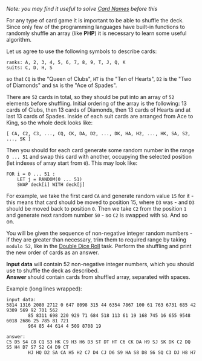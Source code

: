 <!-- #Cards Shuffling -->

*Note: you may find it useful to solve [Card Names](./card-names) before this*

For any type of card game it is important to be able to shuffle the deck. Since only few of the programming languages
have built-in functions to randomly shuffle an array (like **PHP**) it is necessary to learn some useful algorithm.

Let us agree to use the following symbols to describe cards:

    ranks: A, 2, 3, 4, 5, 6, 7, 8, 9, T, J, Q, K
	suits: C, D, H, S

so that `CQ` is the "Queen of Clubs", `HT` is the "Ten of Hearts", `D2` is the "Two of Diamonds" and `SA`
is the "Ace of Spades".

There are `52` cards in total, so they should be put into an array of `52` elements before shuffling. Initial ordering
of the array is the following: 13 cards of Clubs, then 13 cards of Diamonds, then 13 cards of Hearts and at last 13
cards of Spades. Inside of each suit cards are arranged from Ace to King, so the whole deck looks like:

    [ CA, C2, C3, ..., CQ, CK, DA, D2, ..., DK, HA, H2, ..., HK, SA, S2, ..., SK ]

Then you should for each card generate some random number in the range `0 ... 51` and swap this card with another,
occupying the selected position (let indexes of array start from `0`). This may look like:

    FOR i = 0 ... 51 :
	    LET j = RANDOM(0 ... 51)
		SWAP deck[i] WITH deck[j]

For example, we take the first card `CA` and generate random value `15` for it - this means that card should be moved
to position 15, where `D3` was - and `D3` should be moved back to position `0`. Then we take `C2` from the position
`1` and generate next random number `50` - so `C2` is swapped with `SQ`. And so on.

You will be given the sequence of non-negative integer random numbers - if they are greater than necessary, trim them
to required range by taking `modulo 52`, like in the [Double Dice Roll](./double-dice-roll) task. Perform the
shuffling and print the new order of cards as an answer.

**Input data** will contain 52 non-negative integer numbers, which you should use to shuffle the deck as described.  
**Answer** should contain cards from shuffled array, separated with spaces.

Example (long lines wrapped):

    input data:
	5814 1316 2080 2712 0 647 8098 315 44 6354 7867 100 61 763 6731 685 42 9309 569 92 701 562
			85 8311 698 220 929 71 684 518 113 61 19 168 745 16 655 9548 6018 2686 25 785 81 721
			964 85 44 614 4 509 8708 19
	
	answer:
	C5 D5 S4 C8 CQ S3 HK C9 H3 H6 D3 ST DT HT C6 CK DA H9 SJ SK DK C2 DQ S5 H4 D7 S7 S2 C4 D9 CT
			HJ HQ D2 SA CA H5 H2 C7 D4 CJ D6 S9 HA S8 D8 S6 SQ C3 DJ H8 H7
